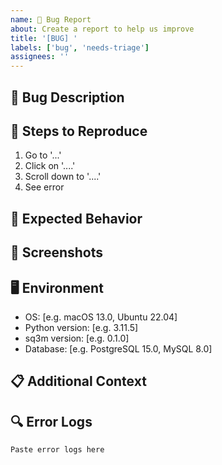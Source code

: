 ```yaml
---
name: 🐛 Bug Report
about: Create a report to help us improve
title: '[BUG] '
labels: ['bug', 'needs-triage']
assignees: ''
---
```


## 🐛 Bug Description
<!-- A clear and concise description of what the bug is -->

## 🔄 Steps to Reproduce
1. Go to '...'
2. Click on '....'
3. Scroll down to '....'
4. See error

## 🎯 Expected Behavior
<!-- A clear and concise description of what you expected to happen -->

## 📸 Screenshots
<!-- If applicable, add screenshots to help explain your problem -->

## 🖥️ Environment
- OS: [e.g. macOS 13.0, Ubuntu 22.04]
- Python version: [e.g. 3.11.5]
- sq3m version: [e.g. 0.1.0]
- Database: [e.g. PostgreSQL 15.0, MySQL 8.0]

## 📋 Additional Context
<!-- Add any other context about the problem here -->

## 🔍 Error Logs
<!-- If applicable, paste relevant error logs or stack traces -->
```
Paste error logs here
```
